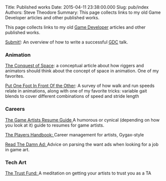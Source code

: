 Title: Published works
Date: 2015-04-11 23:38:00.000
Slug: pub/index
Authors: Steve Theodore
Summary: This page collects links to my old Game Developer articles and other published works.  


This page collects links to my old [Game Developer](http://www.gamasutra.com/topic/game-developer) articles and other published works.  

[Submit!](submit): An overview of how to write a successful [GDC](http://gdconf.com) talk.

### Animation

  
[The Conquest of Space](conquest_space):  a conceptual article about how riggers and animators should think about the concept of space in animation.  One of my favorites.  
  
[Put One Foot In Front Of the Other](one_foot_in_front):   A survey of how walk and run speeds relate in animations, along with one of my favorite tricks: variable gait blends to cover different combinations of speed and stride length  
  


### Careers

  
[The Game Artists Resume Guide  ](game_artists_resume_guide)A humorous or cynical (depending on how you look at it) guide to resumes for game artists.  
  
[The Players Handbook: ](players_handbook)Career management for artists, Gygax-style  
  
[Read The Damn Ad: ](read_the_damn_ad)Advice on parsing the want ads when looking for a job in game art.    


### Tech Art

  
[The Trust Fund: ](trust_fund)A meditation on getting your artists to trust you as a TA  
  
  


